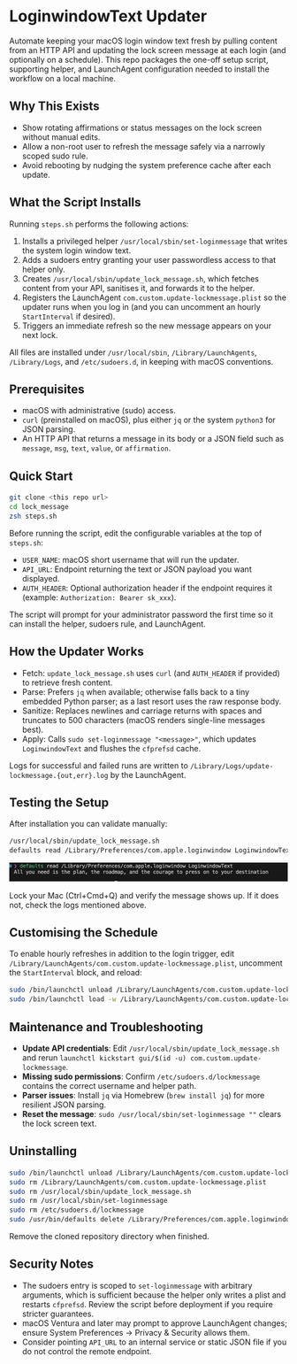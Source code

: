 # LoginwindowText Updater

Automate keeping your macOS login window text fresh by pulling content from an HTTP API and updating the lock screen message at each login (and optionally on a schedule). This repo packages the one-off setup script, supporting helper, and LaunchAgent configuration needed to install the workflow on a local machine.

## Why This Exists

- Show rotating affirmations or status messages on the lock screen without manual edits.
- Allow a non-root user to refresh the message safely via a narrowly scoped sudo rule.
- Avoid rebooting by nudging the system preference cache after each update.

## What the Script Installs

Running `steps.sh` performs the following actions:

1. Installs a privileged helper `/usr/local/sbin/set-loginmessage` that writes the system login window text.
2. Adds a sudoers entry granting your user passwordless access to that helper only.
3. Creates `/usr/local/sbin/update_lock_message.sh`, which fetches content from your API, sanitises it, and forwards it to the helper.
4. Registers the LaunchAgent `com.custom.update-lockmessage.plist` so the updater runs when you log in (and you can uncomment an hourly `StartInterval` if desired).
5. Triggers an immediate refresh so the new message appears on your next lock.

All files are installed under `/usr/local/sbin`, `/Library/LaunchAgents`, `/Library/Logs`, and `/etc/sudoers.d`, in keeping with macOS conventions.

## Prerequisites

- macOS with administrative (sudo) access.
- `curl` (preinstalled on macOS), plus either `jq` or the system `python3` for JSON parsing.
- An HTTP API that returns a message in its body or a JSON field such as `message`, `msg`, `text`, `value`, or `affirmation`.

## Quick Start

```bash
git clone <this repo url>
cd lock_message
zsh steps.sh
```

Before running the script, edit the configurable variables at the top of `steps.sh`:

- `USER_NAME`: macOS short username that will run the updater.
- `API_URL`: Endpoint returning the text or JSON payload you want displayed.
- `AUTH_HEADER`: Optional authorization header if the endpoint requires it (example: `Authorization: Bearer sk_xxx`).

The script will prompt for your administrator password the first time so it can install the helper, sudoers rule, and LaunchAgent.

## How the Updater Works

- Fetch: `update_lock_message.sh` uses `curl` (and `AUTH_HEADER` if provided) to retrieve fresh content.
- Parse: Prefers `jq` when available; otherwise falls back to a tiny embedded Python parser; as a last resort uses the raw response body.
- Sanitize: Replaces newlines and carriage returns with spaces and truncates to 500 characters (macOS renders single-line messages best).
- Apply: Calls `sudo set-loginmessage "<message>"`, which updates `LoginwindowText` and flushes the `cfprefsd` cache.

Logs for successful and failed runs are written to `/Library/Logs/update-lockmessage.{out,err}.log` by the LaunchAgent.

## Testing the Setup

After installation you can validate manually:

```bash
/usr/local/sbin/update_lock_message.sh
defaults read /Library/Preferences/com.apple.loginwindow LoginwindowText
```

![alt text](image.png)

Lock your Mac (Ctrl+Cmd+Q) and verify the message shows up. If it does not, check the logs mentioned above.

## Customising the Schedule

To enable hourly refreshes in addition to the login trigger, edit `/Library/LaunchAgents/com.custom.update-lockmessage.plist`, uncomment the `StartInterval` block, and reload:

```bash
sudo /bin/launchctl unload /Library/LaunchAgents/com.custom.update-lockmessage.plist
sudo /bin/launchctl load -w /Library/LaunchAgents/com.custom.update-lockmessage.plist
```

## Maintenance and Troubleshooting

- **Update API credentials**: Edit `/usr/local/sbin/update_lock_message.sh` and rerun `launchctl kickstart gui/$(id -u) com.custom.update-lockmessage`.
- **Missing sudo permissions**: Confirm `/etc/sudoers.d/lockmessage` contains the correct username and helper path.
- **Parser issues**: Install `jq` via Homebrew (`brew install jq`) for more resilient JSON parsing.
- **Reset the message**: `sudo /usr/local/sbin/set-loginmessage ""` clears the lock screen text.

## Uninstalling

```bash
sudo /bin/launchctl unload /Library/LaunchAgents/com.custom.update-lockmessage.plist
sudo rm /Library/LaunchAgents/com.custom.update-lockmessage.plist
sudo rm /usr/local/sbin/update_lock_message.sh
sudo rm /usr/local/sbin/set-loginmessage
sudo rm /etc/sudoers.d/lockmessage
sudo /usr/bin/defaults delete /Library/Preferences/com.apple.loginwindow LoginwindowText
```

Remove the cloned repository directory when finished.

## Security Notes

- The sudoers entry is scoped to `set-loginmessage` with arbitrary arguments, which is sufficient because the helper only writes a plist and restarts `cfprefsd`. Review the script before deployment if you require stricter guarantees.
- macOS Ventura and later may prompt to approve LaunchAgent changes; ensure System Preferences → Privacy & Security allows them.
- Consider pointing `API_URL` to an internal service or static JSON file if you do not control the remote endpoint.
